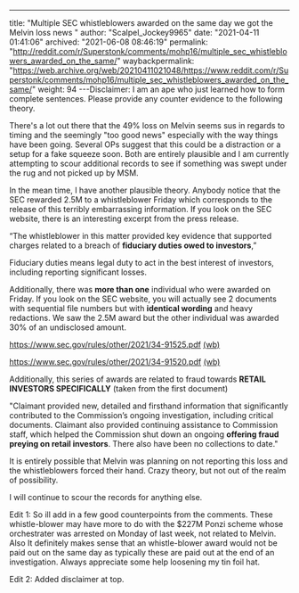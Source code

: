 ---
title: "Multiple SEC whistleblowers awarded on the same day we got the Melvin loss news "
author: "Scalpel_Jockey9965"
date: "2021-04-11 01:41:06"
archived: "2021-06-08 08:46:19"
permalink: "http://reddit.com/r/Superstonk/comments/mohp16/multiple_sec_whistleblowers_awarded_on_the_same/"
waybackpermalink: "https://web.archive.org/web/20210411021048/https://www.reddit.com/r/Superstonk/comments/mohp16/multiple_sec_whistleblowers_awarded_on_the_same/"
weight: 94
---Disclaimer: I am an ape who just learned how to form complete sentences. Please provide any counter evidence to the following theory.


There's a lot out there that the 49% loss on Melvin seems sus in regards to timing and the seemingly "too good news" especially with the way things have been going. Several OPs suggest that this could be a distraction or a setup for a fake squeeze soon. Both are entirely plausible and I am currently attempting to scour additional records to see if something was swept under the rug and not picked up by MSM.


In the mean time, I have another plausible theory. Anybody notice that the SEC rewarded 2.5M to a whistleblower Friday which corresponds to the release of this terribly embarrassing information. If you look on the SEC website, there is an interesting excerpt from the press release.


“The whistleblower in this matter provided key evidence that supported charges related to a breach of **fiduciary duties owed to investors**,”


Fiduciary duties means legal duty to act in the best interest of investors, including reporting significant losses.


Additionally, there was **more than one** individual who were awarded on Friday. If you look on the SEC website, you will actually see 2 documents with sequential file numbers but with **identical wording** and heavy redactions. We saw the 2.5M award but the other individual was awarded 30% of an undisclosed amount.


<https://www.sec.gov/rules/other/2021/34-91525.pdf> [(wb)](https://web.archive.org/web/20210409195759/https://www.sec.gov/rules/other/2021/34-91525.pdf)


<https://www.sec.gov/rules/other/2021/34-91520.pdf> [(wb)](https://web.archive.org/web/20210409164236/https://www.sec.gov/rules/other/2021/34-91520.pdf)


Additionally, this series of awards are related to fraud towards **RETAIL INVESTORS SPECIFICALLY** (taken from the first document)


"Claimant provided new, detailed and firsthand information that significantly contributed to the Commission’s ongoing investigation, including critical documents. Claimant also provided continuing assistance to Commission staff, which helped the Commission shut down an ongoing **offering fraud preying on retail investors**. There also have been no collections to date."


It is entirely possible that Melvin was planning on not reporting this loss and the whistleblowers forced their hand. Crazy theory, but not out of the realm of possibility.


I will continue to scour the records for anything else.


Edit 1: So ill add in a few good counterpoints from the comments. These whistle-blower may have more to do with the $227M Ponzi scheme whose orchestrater was arrested on Monday of last week, not related to Melvin. Also It definitely makes sense that an whistle-blower award would not be paid out on the same day as typically these are paid out at the end of an investigation. Always appreciate some help loosening my tin foil hat.


Edit 2: Added disclaimer at top.

